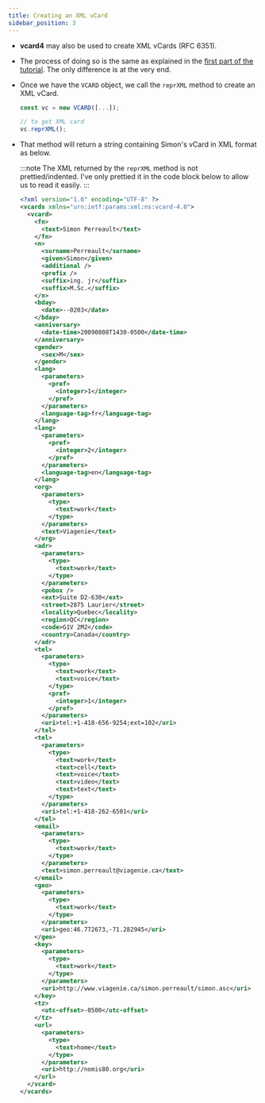 ```yaml
---
title: Creating an XML vCard
sidebar_position: 3
---
```


- **vcard4** may also be used to create XML vCards (RFC 6351).

- The process of doing so is the same as explained in the [first part of the tutorial](/getting-started/tutorial/creating-vcard). The only difference is at the very end.

- Once we have the `VCARD` object, we call the `reprXML` method to create an XML vCard.

  ```js
  const vc = new VCARD([...]);

  // to get XML card
  vc.reprXML();

  ```

- That method will return a string containing Simon's vCard in XML format as below.

  :::note
  The XML returned by the `reprXML` method is not prettied/indented. I've only prettied it in the code block below to allow us to read it easily.
  :::

  ```xml
  <?xml version="1.0" encoding="UTF-8" ?>
  <vcards xmlns="urn:ietf:params:xml:ns:vcard-4.0">
    <vcard>
      <fn>
        <text>Simon Perreault</text>
      </fn>
      <n>
        <surname>Perreault</surname>
        <given>Simon</given>
        <additional />
        <prefix />
        <suffix>ing. jr</suffix>
        <suffix>M.Sc.</suffix>
      </n>
      <bday>
        <date>--0203</date>
      </bday>
      <anniversary>
        <date-time>20090808T1430-0500</date-time>
      </anniversary>
      <gender>
        <sex>M</sex>
      </gender>
      <lang>
        <parameters>
          <pref>
            <integer>1</integer>
          </pref>
        </parameters>
        <language-tag>fr</language-tag>
      </lang>
      <lang>
        <parameters>
          <pref>
            <integer>2</integer>
          </pref>
        </parameters>
        <language-tag>en</language-tag>
      </lang>
      <org>
        <parameters>
          <type>
            <text>work</text>
          </type>
        </parameters>
        <text>Viagenie</text>
      </org>
      <adr>
        <parameters>
          <type>
            <text>work</text>
          </type>
        </parameters>
        <pobox />
        <ext>Suite D2-630</ext>
        <street>2875 Laurier</street>
        <locality>Quebec</locality>
        <region>QC</region>
        <code>G1V 2M2</code>
        <country>Canada</country>
      </adr>
      <tel>
        <parameters>
          <type>
            <text>work</text>
            <text>voice</text>
          </type>
          <pref>
            <integer>1</integer>
          </pref>
        </parameters>
        <uri>tel:+1-418-656-9254;ext=102</uri>
      </tel>
      <tel>
        <parameters>
          <type>
            <text>work</text>
            <text>cell</text>
            <text>voice</text>
            <text>video</text>
            <text>text</text>
          </type>
        </parameters>
        <uri>tel:+1-418-262-6501</uri>
      </tel>
      <email>
        <parameters>
          <type>
            <text>work</text>
          </type>
        </parameters>
        <text>simon.perreault@viagenie.ca</text>
      </email>
      <geo>
        <parameters>
          <type>
            <text>work</text>
          </type>
        </parameters>
        <uri>geo:46.772673,-71.282945</uri>
      </geo>
      <key>
        <parameters>
          <type>
            <text>work</text>
          </type>
        </parameters>
        <uri>http://www.viagenie.ca/simon.perreault/simon.asc</uri>
      </key>
      <tz>
        <utc-offset>-0500</utc-offset>
      </tz>
      <url>
        <parameters>
          <type>
            <text>home</text>
          </type>
        </parameters>
        <uri>http://nomis80.org</uri>
      </url>
    </vcard>
  </vcards>
  ```
